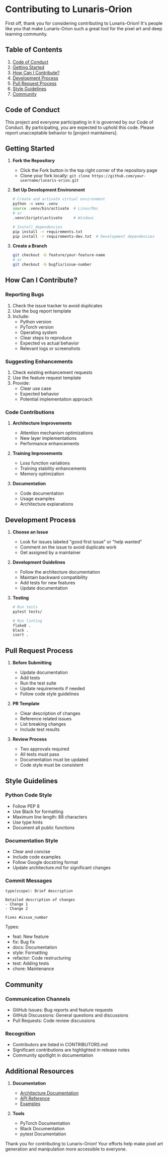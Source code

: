 # Contributing to Lunaris-Orion

First off, thank you for considering contributing to Lunaris-Orion! It's people like you that make Lunaris-Orion such a great tool for the pixel art and deep learning community.

## Table of Contents

1. [Code of Conduct](#code-of-conduct)
2. [Getting Started](#getting-started)
3. [How Can I Contribute?](#how-can-i-contribute)
4. [Development Process](#development-process)
5. [Pull Request Process](#pull-request-process)
6. [Style Guidelines](#style-guidelines)
7. [Community](#community)

## Code of Conduct

This project and everyone participating in it is governed by our Code of Conduct. By participating, you are expected to uphold this code. Please report unacceptable behavior to [project maintainers].

## Getting Started

1. **Fork the Repository**
   - Click the Fork button in the top right corner of the repository page
   - Clone your fork locally: `git clone https://github.com/your-username/lunaris-orion.git`

2. **Set Up Development Environment**
   ```bash
   # Create and activate virtual environment
   python -m venv .venv
   source .venv/bin/activate  # Linux/Mac
   # or
   .venv\Scripts\activate     # Windows

   # Install dependencies
   pip install -r requirements.txt
   pip install -r requirements-dev.txt  # Development dependencies
   ```

3. **Create a Branch**
   ```bash
   git checkout -b feature/your-feature-name
   # or
   git checkout -b bugfix/issue-number
   ```

## How Can I Contribute?

### Reporting Bugs
1. Check the issue tracker to avoid duplicates
2. Use the bug report template
3. Include:
   - Python version
   - PyTorch version
   - Operating system
   - Clear steps to reproduce
   - Expected vs actual behavior
   - Relevant logs or screenshots

### Suggesting Enhancements
1. Check existing enhancement requests
2. Use the feature request template
3. Provide:
   - Clear use case
   - Expected behavior
   - Potential implementation approach

### Code Contributions
1. **Architecture Improvements**
   - Attention mechanism optimizations
   - New layer implementations
   - Performance enhancements

2. **Training Improvements**
   - Loss function variations
   - Training stability enhancements
   - Memory optimization

3. **Documentation**
   - Code documentation
   - Usage examples
   - Architecture explanations

## Development Process

1. **Choose an Issue**
   - Look for issues labeled "good first issue" or "help wanted"
   - Comment on the issue to avoid duplicate work
   - Get assigned by a maintainer

2. **Development Guidelines**
   - Follow the architecture documentation
   - Maintain backward compatibility
   - Add tests for new features
   - Update documentation

3. **Testing**
   ```bash
   # Run tests
   pytest tests/
   
   # Run linting
   flake8 .
   black .
   isort .
   ```

## Pull Request Process

1. **Before Submitting**
   - Update documentation
   - Add tests
   - Run the test suite
   - Update requirements if needed
   - Follow code style guidelines

2. **PR Template**
   - Clear description of changes
   - Reference related issues
   - List breaking changes
   - Include test results

3. **Review Process**
   - Two approvals required
   - All tests must pass
   - Documentation must be updated
   - Code style must be consistent

## Style Guidelines

### Python Code Style
- Follow PEP 8
- Use Black for formatting
- Maximum line length: 88 characters
- Use type hints
- Document all public functions

### Documentation Style
- Clear and concise
- Include code examples
- Follow Google docstring format
- Update architecture.md for significant changes

### Commit Messages
```
type(scope): Brief description

Detailed description of changes
- Change 1
- Change 2

Fixes #issue_number
```

Types:
- feat: New feature
- fix: Bug fix
- docs: Documentation
- style: Formatting
- refactor: Code restructuring
- test: Adding tests
- chore: Maintenance

## Community

### Communication Channels
- GitHub Issues: Bug reports and feature requests
- GitHub Discussions: General questions and discussions
- Pull Requests: Code review discussions

### Recognition
- Contributors are listed in CONTRIBUTORS.md
- Significant contributions are highlighted in release notes
- Community spotlight in documentation

## Additional Resources

1. **Documentation**
   - [Architecture Documentation](architecture.md)
   - [API Reference](api.md)
   - [Examples](../examples)

2. **Tools**
   - PyTorch Documentation
   - Black Documentation
   - pytest Documentation

Thank you for contributing to Lunaris-Orion! Your efforts help make pixel art generation and manipulation more accessible to everyone. 
